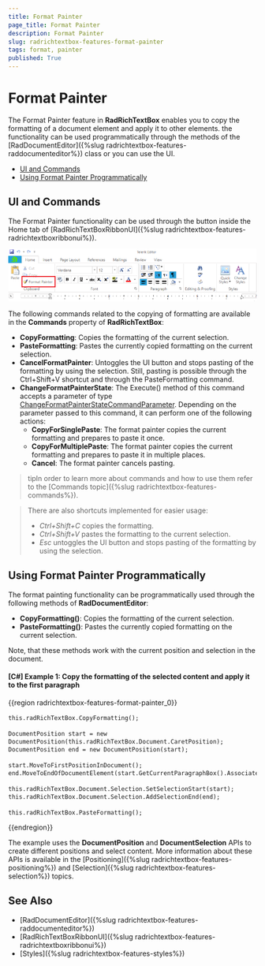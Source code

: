 ```yaml
---
title: Format Painter
page_title: Format Painter
description: Format Painter
slug: radrichtextbox-features-format-painter
tags: format, painter
published: True
---
```


# Format Painter

The Format Painter feature in **RadRichTextBox** enables you to copy the formatting of a document element and apply it to other elements. the functionality can be used programmatically through the methods of the [RadDocumentEditor]({%slug radrichtextbox-features-raddocumenteditor%}) class or you can use the UI.
      
* [UI and Commands](#ui-and-commands)
* [Using Format Painter Programmatically](#using-format-painter-programmatically)


## UI and Commands

The Format Painter functionality can be used through the button inside the Home tab of [RadRichTextBoxRibbonUI]({%slug radrichtextbox-features-radrichtextboxribbonui%}).

![Format Painter button in RadRichTextBoxRibbonUI](images/RadRichTextBox_Features_Format_Painter_01.png)


The following commands related to the copying of formatting are available in the **Commands** property of **RadRichTextBox**:

* **CopyFormatting**: Copies the formatting of the current selection.
* **PasteFormatting**: Pastes the currently copied formatting on the current selection.
* **CancelFormatPainter**: Untoggles the UI button and stops pasting of the formatting by using the selection. Still, pasting is possible through the Ctrl+Shift+V shortcut and through the PasteFormatting command.
* **ChangeFormatPainterState**: The Execute() method of this command accepts a parameter of type [ChangeFormatPainterStateCommandParameter](https://docs.telerik.com/devtools/wpf/api/html/n_telerik_windows_documents_richtextboxcommands_ChangeFormatPainterStateCommandParameter.htm). Depending on the parameter passed to this command, it can perform one of the following actions:
	* **CopyForSinglePaste**: The format painter copies the current formatting and prepares to paste it once.
	* **CopyForMultiplePaste**: The format painter copies the current formatting and prepares to paste it in multiple places.
	* **Cancel**: The format painter cancels pasting.



>tipIn order to learn more about commands and how to use them refer to the [Commands topic]({%slug radrichtextbox-features-commands%}).
        
>There are also shortcuts implemented for easier usage:
>- *Ctrl+Shift+C* copies the formatting.
>- *Ctrl+Shift+V* pastes the formatting to the current selection.
>- *Esc* untoggles the UI button and stops pasting of the formatting by using the selection.


## Using Format Painter Programmatically


The format painting functionality can be programmatically used through the following methods of __RadDocumentEditor__:
        

* **CopyFormatting()**: Copies the formatting of the current selection.
* **PasteFormatting()**: Pastes the currently copied formatting on the current selection.

Note, that these methods work with the current position and selection in the document.
        
#### [C#] Example 1: Copy the formatting of the selected content and apply it to the first paragraph

{{region radrichtextbox-features-format-painter_0}}

	this.radRichTextBox.CopyFormatting();
	
	DocumentPosition start = new DocumentPosition(this.radRichTextBox.Document.CaretPosition);
	DocumentPosition end = new DocumentPosition(start);
	
	start.MoveToFirstPositionInDocument();
	end.MoveToEndOfDocumentElement(start.GetCurrentParagraphBox().AssociatedParagraph);
	
	this.radRichTextBox.Document.Selection.SetSelectionStart(start);
	this.radRichTextBox.Document.Selection.AddSelectionEnd(end);
	
	this.radRichTextBox.PasteFormatting();
{{endregion}}

The example uses the **DocumentPosition** and **DocumentSelection** APIs to create different positions and select content. More information about these APIs is available in the [Positioning]({%slug radrichtextbox-features-positioning%}) and [Selection]({%slug radrichtextbox-features-selection%}) topics. 

## See Also

 * [RadDocumentEditor]({%slug radrichtextbox-features-raddocumenteditor%})
 * [RadRichTextBoxRibbonUI]({%slug radrichtextbox-features-radrichtextboxribbonui%})
 * [Styles]({%slug radrichtextbox-features-styles%})
